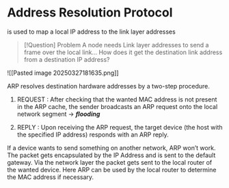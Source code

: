# Address Resolution Protocol
is used to map a local IP address to the link layer addresses

>[!Question] Problem
> A node needs Link layer addresses to send a frame over the local link...
> How does it get the destination link address from a destination IP address?

![[Pasted image 20250327181635.png]]

ARP resolves destination hardware addresses by a two-step procedure.

1. REQUEST : After checking that the wanted MAC address is not present in the ARP cache, the sender broadcasts an ARP request onto the local network segment $\rightarrow$ ***flooding***

2. REPLY : Upon receiving the ARP request, the target device (the host with the specified IP address) responds with an ARP reply.

If a device wants to send something on another network, ARP won’t work. The packet gets encapsulated by the IP Address and is sent to the default gateway. Via the network layer the packet gets sent to the local router of the wanted device. Here ARP can be used by the local router to determine the MAC address if necessary.